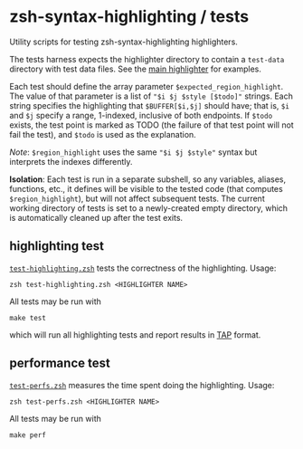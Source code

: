 zsh-syntax-highlighting / tests
===============================

Utility scripts for testing zsh-syntax-highlighting highlighters.

The tests harness expects the highlighter directory to contain a `test-data`
directory with test data files.
See the [main highlighter](../highlighters/main/test-data) for examples.

Each test should define the array parameter `$expected_region_highlight`.
The value of that parameter is a list of `"$i $j $style [$todo]"` strings.
Each string specifies the highlighting that `$BUFFER[$i,$j]` should have;
that is, `$i` and `$j` specify a range, 1-indexed, inclusive of both endpoints.
If `$todo` exists, the test point is marked as TODO (the failure of that test point will not fail the test), and `$todo` is used as the explanation.

_Note_: `$region_highlight` uses the same `"$i $j $style"` syntax but interprets the indexes differently.

**Isolation**: Each test is run in a separate subshell, so any variables, aliases, functions, etc.,
it defines will be visible to the tested code (that computes `$region_highlight`), but will not affect
subsequent tests.  The current working directory of tests is set to a newly-created empty directory,
which is automatically cleaned up after the test exits.


highlighting test
-----------------

[`test-highlighting.zsh`](tests/test-highlighting.zsh) tests the correctness of the highlighting. Usage:

    zsh test-highlighting.zsh <HIGHLIGHTER NAME>

All tests may be run with

    make test

which will run all highlighting tests and report results in [TAP](http://testanything.org/) format.


performance test
----------------

[`test-perfs.zsh`](tests/test-perfs.zsh) measures the time spent doing the highlighting. Usage:

    zsh test-perfs.zsh <HIGHLIGHTER NAME>

All tests may be run with

    make perf
